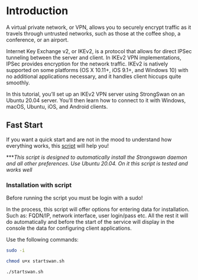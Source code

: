 # Introduction

A virtual private network, or VPN, allows you to securely encrypt traffic as it travels through untrusted networks, such as those at the coffee shop, a conference, or an airport.

Internet Key Exchange v2, or IKEv2, is a protocol that allows for direct IPSec tunneling between the server and client. In IKEv2 VPN implementations, IPSec provides encryption for the network traffic. IKEv2 is natively supported on some platforms (OS X 10.11+, iOS 9.1+, and Windows 10) with no additional applications necessary, and it handles client hiccups quite smoothly.

In this tutorial, you’ll set up an IKEv2 VPN server using StrongSwan on an Ubuntu 20.04 server. You’ll then learn how to connect to it with Windows, macOS, Ubuntu, iOS, and Android clients.

## Fast Start

If you want a quick start and are not in the mood to understand how everything works, this [script](https://github.com/dbelkovsky/IKEv2_VPN_server/blob/master/startswan.sh) will help you!

\*\*\*_This script is designed to automatically install the Strongswan daemon and all other preferences. Use Ubuntu 20.04. On it this script is tested and works well_

### Installation with script

Before running the script you must be login with a sudo!

In the process, this script will offer options for entering data for installation. Such as: FQDN/IP, network interface, user login/pass etc. All the rest it will do automatically and before the start of the service will display in the console the data for configuring client applications.

Use the following commands:

```bash
sudo -i

chmod u+x startswan.sh

./startswan.sh
```
